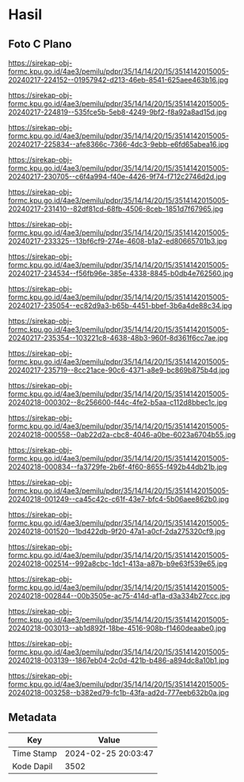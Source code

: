 # Hasil

## Foto C Plano

https://sirekap-obj-formc.kpu.go.id/4ae3/pemilu/pdpr/35/14/14/20/15/3514142015005-20240217-224152--01957942-d213-46eb-8541-625aee463b16.jpg

https://sirekap-obj-formc.kpu.go.id/4ae3/pemilu/pdpr/35/14/14/20/15/3514142015005-20240217-224819--535fce5b-5eb8-4249-9bf2-f8a92a8ad15d.jpg

https://sirekap-obj-formc.kpu.go.id/4ae3/pemilu/pdpr/35/14/14/20/15/3514142015005-20240217-225834--afe8366c-7366-4dc3-9ebb-e6fd65abea16.jpg

https://sirekap-obj-formc.kpu.go.id/4ae3/pemilu/pdpr/35/14/14/20/15/3514142015005-20240217-230705--c6f4a994-f40e-4426-9f74-f712c2746d2d.jpg

https://sirekap-obj-formc.kpu.go.id/4ae3/pemilu/pdpr/35/14/14/20/15/3514142015005-20240217-231410--82df81cd-68fb-4506-8ceb-1851d7f67965.jpg

https://sirekap-obj-formc.kpu.go.id/4ae3/pemilu/pdpr/35/14/14/20/15/3514142015005-20240217-233325--13bf6cf9-274e-4608-b1a2-ed80665701b3.jpg

https://sirekap-obj-formc.kpu.go.id/4ae3/pemilu/pdpr/35/14/14/20/15/3514142015005-20240217-234534--f56fb96e-385e-4338-8845-b0db4e762560.jpg

https://sirekap-obj-formc.kpu.go.id/4ae3/pemilu/pdpr/35/14/14/20/15/3514142015005-20240217-235054--ec82d9a3-b65b-4451-bbef-3b6a4de88c34.jpg

https://sirekap-obj-formc.kpu.go.id/4ae3/pemilu/pdpr/35/14/14/20/15/3514142015005-20240217-235354--103221c8-4638-48b3-960f-8d361f6cc7ae.jpg

https://sirekap-obj-formc.kpu.go.id/4ae3/pemilu/pdpr/35/14/14/20/15/3514142015005-20240217-235719--8cc21ace-90c6-4371-a8e9-bc869b875b4d.jpg

https://sirekap-obj-formc.kpu.go.id/4ae3/pemilu/pdpr/35/14/14/20/15/3514142015005-20240218-000302--8c256600-f44c-4fe2-b5aa-c112d8bbec1c.jpg

https://sirekap-obj-formc.kpu.go.id/4ae3/pemilu/pdpr/35/14/14/20/15/3514142015005-20240218-000558--0ab22d2a-cbc8-4046-a0be-6023a6704b55.jpg

https://sirekap-obj-formc.kpu.go.id/4ae3/pemilu/pdpr/35/14/14/20/15/3514142015005-20240218-000834--fa3729fe-2b6f-4f60-8655-f492b44db21b.jpg

https://sirekap-obj-formc.kpu.go.id/4ae3/pemilu/pdpr/35/14/14/20/15/3514142015005-20240218-001249--ca45c42c-c61f-43e7-bfc4-5b06aee862b0.jpg

https://sirekap-obj-formc.kpu.go.id/4ae3/pemilu/pdpr/35/14/14/20/15/3514142015005-20240218-001520--1bd422db-9f20-47a1-a0cf-2da275320cf9.jpg

https://sirekap-obj-formc.kpu.go.id/4ae3/pemilu/pdpr/35/14/14/20/15/3514142015005-20240218-002514--992a8cbc-1dc1-413a-a87b-b9e63f539e65.jpg

https://sirekap-obj-formc.kpu.go.id/4ae3/pemilu/pdpr/35/14/14/20/15/3514142015005-20240218-002844--00b3505e-ac75-414d-af1a-d3a334b27ccc.jpg

https://sirekap-obj-formc.kpu.go.id/4ae3/pemilu/pdpr/35/14/14/20/15/3514142015005-20240218-003013--ab1d892f-18be-4516-908b-f1460deaabe0.jpg

https://sirekap-obj-formc.kpu.go.id/4ae3/pemilu/pdpr/35/14/14/20/15/3514142015005-20240218-003139--1867eb04-2c0d-421b-b486-a894dc8a10b1.jpg

https://sirekap-obj-formc.kpu.go.id/4ae3/pemilu/pdpr/35/14/14/20/15/3514142015005-20240218-003258--b382ed79-fc1b-43fa-ad2d-777eeb632b0a.jpg


## Metadata

| Key        | Value               |
| ---------- | ------------------- |
| Time Stamp | 2024-02-25 20:03:47 |
| Kode Dapil | 3502                |



